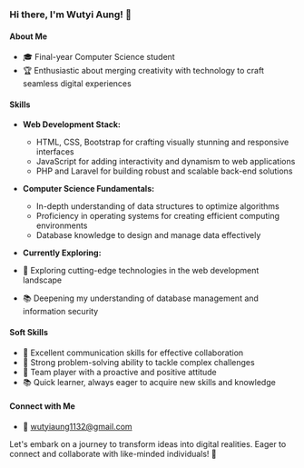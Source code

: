 ### Hi there, I'm Wutyi Aung! 👋

#### About Me
- 🎓 Final-year Computer Science student
- 🏆 Enthusiastic about merging creativity with technology to craft seamless digital experiences

#### Skills
- **Web Development Stack:**
  - HTML, CSS, Bootstrap for crafting visually stunning and responsive interfaces
  - JavaScript for adding interactivity and dynamism to web applications
  - PHP and Laravel for building robust and scalable back-end solutions

- **Computer Science Fundamentals:**
  - In-depth understanding of data structures to optimize algorithms
  - Proficiency in operating systems for creating efficient computing environments
  - Database knowledge to design and manage data effectively

 - **Currently Exploring:**
  - 🚀 Exploring cutting-edge technologies in the web development landscape
  - 📚 Deepening my understanding of database management and information security

#### Soft Skills
- 💬 Excellent communication skills for effective collaboration
- 🚀 Strong problem-solving ability to tackle complex challenges
- 🤝 Team player with a proactive and positive attitude
- 📚 Quick learner, always eager to acquire new skills and knowledge


#### Connect with Me
- 📧 wutyiaung1132@gmail.com

Let's embark on a journey to transform ideas into digital realities. Eager to connect and collaborate with like-minded individuals! 🌟
